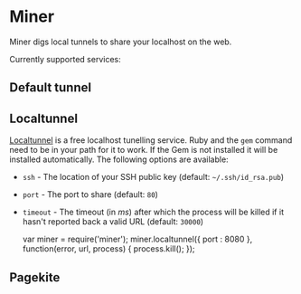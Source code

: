 # Miner

Miner digs local tunnels to share your localhost on the web.

Currently supported services:

## Default tunnel


## Localtunnel

[Localtunnel](http://localtunnel.com) is a free localhost tunelling service. Ruby and the `gem` command need
to be in your path for it to work. If the Gem is not installed it will be installed automatically.
The following options are available:

* `ssh` - The location of your SSH public key (default: `~/.ssh/id_rsa.pub`)
* `port` - The port to share (default: `80`)
* `timeout` - The timeout (in *ms*) after which the process will be killed if
it hasn't reported back a valid URL (default: `30000`)


    var miner = require('miner');
    miner.localtunnel({
      port : 8080
    }, function(error, url, process) {
      process.kill();
    });

## Pagekite

